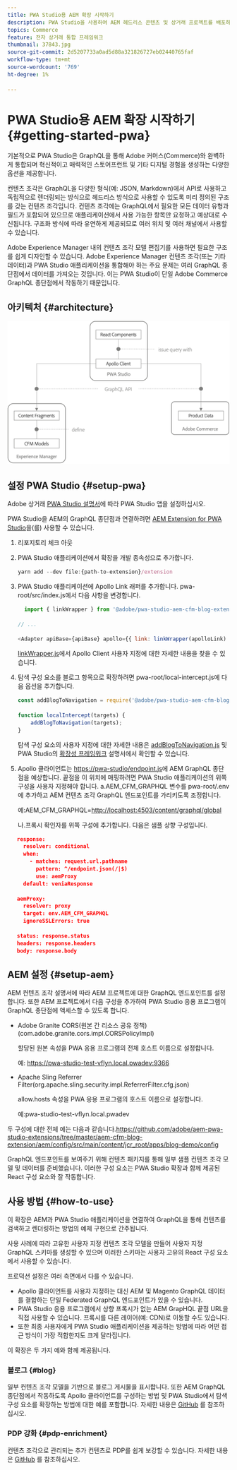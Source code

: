 ```yaml
---
title: PWA Studio용 AEM 확장 시작하기
description: PWA Studio을 사용하여 AEM 헤드리스 콘텐츠 및 상거래 프로젝트를 배포하는 방법을 알아봅니다.
topics: Commerce
feature: 전자 상거래 통합 프레임워크
thumbnail: 37843.jpg
source-git-commit: 2d5207733a0ad5d88a321826727eb02440765faf
workflow-type: tm+mt
source-wordcount: '769'
ht-degree: 1%

---
```



# PWA Studio용 AEM 확장 시작하기 {#getting-started-pwa}

기본적으로 PWA Studio은 GraphQL을 통해 Adobe 커머스(Commerce)와 완벽하게 통합되며 혁신적이고 매력적인 스토어프런트 및 기타 디지털 경험을 생성하는 다양한 옵션을 제공합니다.

컨텐츠 조각은 GraphQL을 다양한 형식(예: JSON, Markdown)에서 API로 사용하고 독립적으로 렌더링되는 방식으로 헤드리스 방식으로 사용할 수 있도록 미리 정의된 구조를 갖는 컨텐츠 조각입니다. 컨텐츠 조각에는 GraphQL에서 필요한 모든 데이터 유형과 필드가 포함되어 있으므로 애플리케이션에서 사용 가능한 항목만 요청하고 예상대로 수신됩니다. 구조화 방식에 따라 유연하게 제공되므로 여러 위치 및 여러 채널에서 사용할 수 있습니다.

Adobe Experience Manager 내의 컨텐츠 조각 모델 편집기를 사용하면 필요한 구조를 쉽게 디자인할 수 있습니다. Adobe Experience Manager 컨텐츠 조각(또는 기타 데이터)과 PWA Studio 애플리케이션을 통합해야 하는 주요 문제는 여러 GraphQL 종단점에서 데이터를 가져오는 것입니다. 이는 PWA Studio이 단일 Adobe Commerce GraphQL 종단점에서 작동하기 때문입니다.

## 아키텍처 {#architecture}

![PWA 헤드리스 아키텍처](/help/commerce-cloud/assets/PWA-Studio_Architecture.png)

## 설정 PWA Studio {#setup-pwa}

Adobe 상거래 [PWA Studio 설명서](https://magento.github.io/pwa-studio/tutorials/)에 따라 PWA Studio 앱을 설정하십시오.

PWA Studio을 AEM의 GraphQL 종단점과 연결하려면 [AEM Extension for PWA Studio](https://github.com/adobe/aem-pwa-studio-extensions)을(를) 사용할 수 있습니다.

1. 리포지토리 체크 아웃

1. PWA Studio 애플리케이션에서 확장을 개발 종속성으로 추가합니다.

   ```javascript
   yarn add --dev file:{path-to-extension}/extension
   ```

1. PWA Studio 애플리케이션에 Apollo Link 래퍼를 추가합니다. pwa-root/src/index.js에서 다음 사항을 변경합니다.

   ```javascript
     import { linkWrapper } from '@adobe/pwa-studio-aem-cfm-blog-extension';
   
   // ...
   
   <Adapter apiBase={apiBase} apollo={{ link: linkWrapper(apolloLink) }} store={store}>
   ```

   [linkWrapper.js](https://github.com/adobe/aem-pwa-studio-extensions/blob/master/aem-cfm-blog-extension/extension/src/linkWrapper.js)에서 Apollo Client 사용자 지정에 대한 자세한 내용을 찾을 수 있습니다.

1. 탐색 구성 요소를 블로그 항목으로 확장하려면 pwa-root/local-intercept.js에 다음 옵션을 추가합니다.

   ```javascript
   const addBlogToNavigation = require('@adobe/pwa-studio-aem-cfm-blog-extension/src/addBlogToNavigation');
   
   function localIntercept(targets) {
       addBlogToNavigation(targets);
   }    
   ```

   탐색 구성 요소의 사용자 지정에 대한 자세한 내용은 [addBlogToNavigation.js](https://github.com/adobe/aem-pwa-studio-extensions/blob/master/aem-cfm-blog-extension/extension/src/addBlogToNavigation.js) 및 PWA Studio의 [확장성 프레임워크](https://magento.github.io/pwa-studio/pwa-buildpack/extensibility-framework/) 설명서에서 확인할 수 있습니다.

1. Apollo 클라이언트는 <https://pwa-studio/endpoint.js>에 AEM GraphQL 종단점을 예상합니다. 끝점을 이 위치에 매핑하려면 PWA Studio 애플리케이션의 위쪽 구성을 사용자 지정해야 합니다.
a.AEM_CFM_GRAPHQL 변수를 pwa-root/.env에 추가하고 AEM 컨텐츠 조각 GraphQL 엔드포인트를 가리키도록 조정합니다.

   예:AEM_CFM_GRAPHQL=<http://localhost:4503/content/graphql/global>

   나.프록시 확인자를 위쪽 구성에 추가합니다. 다음은 샘플 상향 구성입니다.

```json
   response:
     resolver: conditional
     when:
       - matches: request.url.pathname
         pattern: ^/endpoint.json(/|$)
         use: aemProxy
     default: veniaResponse

   aemProxy:
     resolver: proxy
     target: env.AEM_CFM_GRAPHQL
     ignoreSSLErrors: true

   status: response.status
   headers: response.headers
   body: response.body
```

## AEM 설정 {#setup-aem}

AEM 컨텐츠 조각 설명서에 따라 AEM 프로젝트에 대한 GraphQL 엔드포인트를 설정합니다. 또한 AEM 프로젝트에서 다음 구성을 추가하여 PWA Studio 응용 프로그램이 GraphQL 종단점에 액세스할 수 있도록 합니다.

* Adobe Granite CORS(원본 간 리소스 공유 정책)(com.adobe.granite.cors.impl.CORSPolicyImpl)

   할당된 원본 속성을 PWA 응용 프로그램의 전체 호스트 이름으로 설정합니다.

   예:  <https://pwa-studio-test-vflyn.local.pwadev:9366>

* Apache Sling Referrer Filter(org.apache.sling.security.impl.ReferrerFilter.cfg.json)

   allow.hosts 속성을 PWA 응용 프로그램의 호스트 이름으로 설정합니다.

   예:pwa-studio-test-vflyn.local.pwadev

두 구성에 대한 전체 예는 다음과 같습니다.<https://github.com/adobe/aem-pwa-studio-extensions/tree/master/aem-cfm-blog-extension/aem/config/src/main/content/jcr_root/apps/blog-demo/config>

GraphQL 엔드포인트를 보여주기 위해 컨텐츠 패키지를 통해 일부 샘플 컨텐츠 조각 모델 및 데이터를 준비했습니다. 이러한 구성 요소는 PWA Studio 확장과 함께 제공된 React 구성 요소와 잘 작동합니다.

## 사용 방법 {#how-to-use}

이 확장은 AEM과 PWA Studio 애플리케이션을 연결하여 GraphQL을 통해 컨텐츠를 검색하고 렌더링하는 방법의 예제 구현으로 간주됩니다.

사용 사례에 따라 고유한 사용자 지정 컨텐츠 조각 모델을 만들어 사용자 지정 GraphQL 스키마를 생성할 수 있으며 이러한 스키마는 사용자 고유의 React 구성 요소에서 사용할 수 있습니다.

프로덕션 설정은 여러 측면에서 다를 수 있습니다.

* Apollo 클라이언트를 사용자 지정하는 대신 AEM 및 Magento GraphQL 데이터를 결합하는 단일 Federated GraphQL 엔드포인트가 있을 수 있습니다.
* PWA Studio 응용 프로그램에서 상향 프록시가 없는 AEM GrapHQL 끝점 URL을 직접 사용할 수 있습니다. 프록시를 다른 레이어(예: CDN)로 이동할 수도 있습니다.
* 또한 최종 사용자에게 PWA Studio 애플리케이션을 제공하는 방법에 따라 어떤 접근 방식이 가장 적합한지도 크게 달라집니다.

이 확장은 두 가지 예와 함께 제공됩니다.

### 블로그 {#blog}

일부 컨텐츠 조각 모델을 기반으로 블로그 게시물을 표시합니다. 또한 AEM GraphQL 종단점에서 작동하도록 Apollo 클라이언트를 구성하는 방법 및 PWA Studio에서 탐색 구성 요소를 확장하는 방법에 대한 예를 포함합니다. 자세한 내용은 [GitHub](https://github.com/adobe/aem-pwa-studio-extensions/tree/master/aem-cfm-blog-extension) 를 참조하십시오.

### PDP 강화 {#pdp-enrichment}

컨텐츠 조각으로 관리되는 추가 컨텐츠로 PDP를 쉽게 보강할 수 있습니다.  자세한 내용은 [GitHub](https://github.com/adobe/aem-pwa-studio-extensions/tree/master/aem-cif-product-page-extension) 를 참조하십시오.
